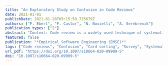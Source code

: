 ```yaml
---
title: "An Exploratory Study on Confusion in Code Reviews"
date: 2021-01-01
publishDate: 2021-01-28T09:15:59.725679Z
authors: ["F. Ebert", "F. Castor", "N. Novielli", "A. Serebrenik"]
publication_types: ["2"]
abstract: "Context: Code review is a widely used technique of systematic examination of code changes which aims at increasing software quality. Code reviews provide several benefits for the project, including finding bugs, knowledge transfer, and assurance of adherence to project guidelines and coding style. However, code reviews have a major cost: they can delay the merge of the code change, and thus, impact the overall development process. This cost can be even higher if developers do not understand something, i.e., when developers face confusion during the code review. Objective: This paper studies the phenomenon of confusion in code reviews. Understanding confusion is an important starting point to help reducing the cost of code reviews and enhance the effectiveness of this practice, and hence, improve the development process. Method: We conducted two complementary studies. The first one aimed at identifying the reasons for confusion in code reviews, its impacts, and the coping strategies developers use to deal with it. Then, we surveyed developers to identify the most frequently experienced reasons for confusion, and conducted a systematic mapping study of solutions proposed for those reasons in the scientific literature. Results: From the first study, we build a framework with 30 reasons for confusion, 14 impacts, and 13 coping strategies. The results of the systematic mapping study shows 38 articles addressing the most frequent reasons for confusion. From those articles, we found 19 different solutions for confusion proposed in the literature, and nine impacts were established related to the most frequent reasons for confusion. Conclusions: Based on the solutions identified in the mapping study, or the lack of them, we propose an actionable guideline for developers on how to cope with confusion during code reviews; we also make several suggestions how tool builders can support code reviews. Additionally, we propose a research agenda for researchers studying code reviews."
featured: false
publication: "*Empirical Software Engineering (EMSE)*"
tags: ["Code reviews", "Confusion", "Card sorting", "Survey", "Systematic mapping study"]
url_pdf: "https://doi.org/10.1007/s10664-020-09909-5"
doi: "10.1007/s10664-020-09909-5"
---
```

